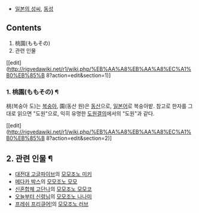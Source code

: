   * [일본의 성씨](%EC%9D%BC%EB%B3%B8%EC%9D%98%20%EC%84%B1%EC%94%A8.md), [동성](%EB%8F%99%EC%84%B1.md)  

## Contents

    

1. 桃園(ももその) 
2. 관련 인물 

[[edit](http://rigvedawiki.net/r1/wiki.php/%EB%AA%A8%EB%AA%A8%EC%A1%B0%EB%85%B
8?action=edit&section=1)]

### 1. 桃園(ももその) ¶

桃(복숭아 도)는 [복숭아](%EB%B3%B5%EC%88%AD%EC%95%84.md), 園(동산 원)은
[동산](%EB%8F%99%EC%82%B0.md)으로, [일본어](%EC%9D%BC%EB%B3%B8%EC%96%B4.md)로
복숭아밭. 참고로 한자를 그대로 읽으면 "도원"으로, 익히 유명한
[도원결의](%EB%8F%84%EC%9B%90%EA%B2%B0%EC%9D%98.md)에서의 "도원"과 같다.

  

[[edit](http://rigvedawiki.net/r1/wiki.php/%EB%AA%A8%EB%AA%A8%EC%A1%B0%EB%85%B
8?action=edit&section=2)]

## 2. 관련 인물 ¶

  * [대전대 고글파이브](%EB%8C%80%EC%A0%84%EB%8C%80%20%EA%B3%A0%EA%B8%80%ED%8C%8C%EC%9D%B4%EB%B8%8C.md)의 [모모조노 미키](%EB%AA%A8%EB%AA%A8%EC%A1%B0%EB%85%B8%20%EB%AF%B8%ED%82%A4.md)
  * [메다카 박스](%EB%A9%94%EB%8B%A4%EC%B9%B4%20%EB%B0%95%EC%8A%A4.md)의 [모모조노 모모](%EB%AA%A8%EB%AA%A8%EC%A1%B0%EB%85%B8%20%EB%AA%A8%EB%AA%A8.md)
  * [신혼합체 고단나](%EC%8B%A0%ED%98%BC%ED%95%A9%EC%B2%B4%20%EA%B3%A0%EB%8B%A8%EB%82%98.md)의 [모모조노 모모코](%EB%AA%A8%EB%AA%A8%EC%A1%B0%EB%85%B8%20%EB%AA%A8%EB%AA%A8%EC%BD%94.md)
  * [오늘부터 신령님](%EC%98%A4%EB%8A%98%EB%B6%80%ED%84%B0%20%EC%8B%A0%EB%A0%B9%EB%8B%98.md)의 [모모조노 나나미](%EB%AA%A8%EB%AA%A8%EC%A1%B0%EB%85%B8%20%EB%82%98%EB%82%98%EB%AF%B8.md)
  * [프레쉬 프리큐어!](%ED%94%84%EB%A0%88%EC%89%AC%20%ED%94%84%EB%A6%AC%ED%81%90%EC%96%B4%21.md)의 [모모조노 러브](%EB%AA%A8%EB%AA%A8%EC%A1%B0%EB%85%B8%20%EB%9F%AC%EB%B8%8C.md)

